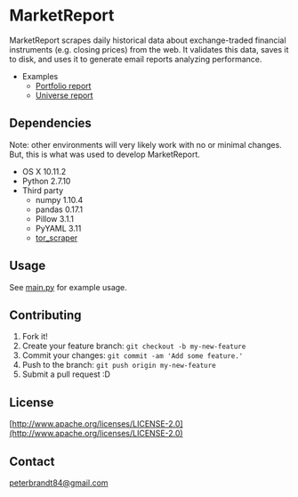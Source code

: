 # MarketReport
MarketReport scrapes daily historical data about exchange-traded financial instruments (e.g. closing prices) from the web. It validates this data, saves it to disk, and uses it to generate email reports analyzing performance.

* Examples
  * [Portfolio report](https://github.com/peterbrandt84/market_report/blob/master/portfolio_report_example.png)
  * [Universe report](https://github.com/peterbrandt84/market_report/blob/master/universe_report_example.txt)

## Dependencies
Note: other environments will very likely work with no or minimal changes. But, this is what was used to develop MarketReport.
* OS X 10.11.2
* Python 2.7.10
* Third party
  * numpy 1.10.4
  * pandas 0.17.1
  * Pillow 3.1.1
  * PyYAML 3.11
  * [tor\_scraper](https://github.com/peterbrandt84/tor_scraper)

## Usage
See [main.py](https://github.com/peterbrandt84/market_report/blob/master/main.py) for example usage.

## Contributing
1. Fork it!
2. Create your feature branch: `git checkout -b my-new-feature`
3. Commit your changes: `git commit -am 'Add some feature.'`
4. Push to the branch: `git push origin my-new-feature`
5. Submit a pull request :D

## License
[http://www.apache.org/licenses/LICENSE-2.0](http://www.apache.org/licenses/LICENSE-2.0)

## Contact
peterbrandt84@gmail.com